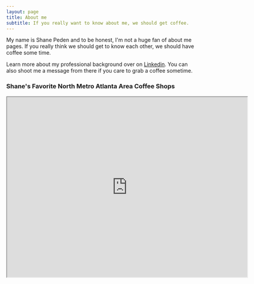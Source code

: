 ```yaml
---
layout: page
title: About me
subtitle: If you really want to know about me, we should get coffee.
---
```


My name is Shane Peden and to be honest, I'm not a huge fan of about me pages. If you really think we should get to know each other, we should have coffee some time.

Learn more about my professional background over on [Linkedin](https://www.linkedin.com/in/speden/). You can also shoot me a message from there if you care to grab a coffee sometime.

### Shane's Favorite North Metro Atlanta Area Coffee Shops

<iframe src="https://www.google.com/maps/d/u/0/embed?mid=1UOxSTnHDPwGA3wVE34Q-N0LzfhWsOE9d" width="640" height="480" style="margin: 0 auto; display:block;"></iframe>
